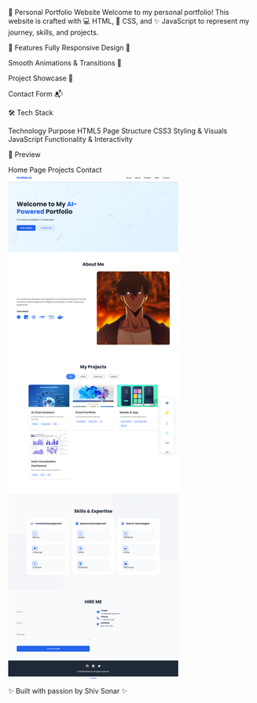 🌟 Personal Portfolio Website
Welcome to my personal portfolio!
This website is crafted with 💻 HTML, 🎨 CSS, and ✨ JavaScript to represent my journey, skills, and projects.

🚀 Features
Fully Responsive Design 📱

Smooth Animations & Transitions 🎥

Project Showcase 🎯

Contact Form 📬

🛠 Tech Stack

Technology	Purpose
HTML5	Page Structure
CSS3	Styling & Visuals
JavaScript	Functionality & Interactivity

📸 Preview

Home Page	Projects	Contact
![App Screenshot](shiva.png)



✨ Built with passion by Shiv Sonar ✨
